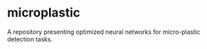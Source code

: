 # microplastic
A repository presenting optimized neural networks for micro-plastic detection tasks.
